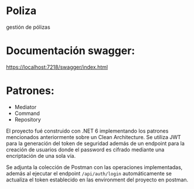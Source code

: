# Poliza
gestión de pólizas

# Documentación swagger:
[https://localhost:7218/swagger/index.html](https://localhost:7218/swagger/index.html)

# Patrones:
* Mediator
* Command
* Repository

El proyecto fué construido con .NET 6 implementando los patrones mencionados anteriormente sobre un Clean Architecture.
Se utiliza JWT para la generación del token de seguridad además de un endpoint para la creación de usuarios donde el password es cifrado mediante una encriptación de una sola vía.

Se adjunta la colección de Postman con las operaciones implementadas, además al ejecutar el endpoint `/api/auth/login` automáticamente se actualiza el token establecido en las environment del proyecto en postman.
